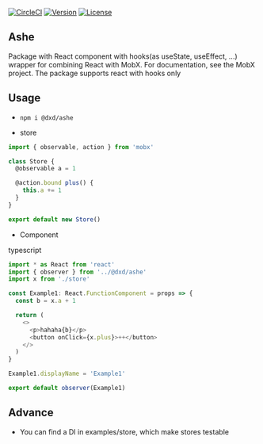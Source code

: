 [![CircleCI](https://img.shields.io/circleci/project/github/doxiaodong/ashe.svg?style=flat-square)](https://circleci.com/gh/doxiaodong/ashe)
[![Version](https://img.shields.io/npm/v/@dxd/ashe.svg?style=flat-square)](https://www.npmjs.com/package/@dxd/ashe)
[![License](https://img.shields.io/npm/l/@dxd/ashe.svg?style=flat-square)]()

## Ashe

Package with React component with hooks(as useState, useEffect, ...) wrapper for combining React with MobX. For documentation, see the MobX project. The package supports react with hooks only

## Usage

- `npm i @dxd/ashe`

- store

```typescript
import { observable, action } from 'mobx'

class Store {
  @observable a = 1

  @action.bound plus() {
    this.a += 1
  }
}

export default new Store()
```

- Component

typescript

```typescript
import * as React from 'react'
import { observer } from '../@dxd/ashe'
import x from './store'

const Example1: React.FunctionComponent = props => {
  const b = x.a + 1

  return (
    <>
      <p>hahaha{b}</p>
      <button onClick={x.plus}>++</button>
    </>
  )
}

Example1.displayName = 'Example1'

export default observer(Example1)
```

## Advance

- You can find a DI in examples/store, which make stores testable
